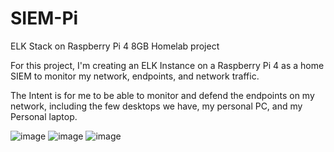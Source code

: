 # SIEM-Pi
ELK Stack on Raspberry Pi 4 8GB Homelab project



For this project, I'm creating an ELK Instance on a Raspberry Pi 4 as a home SIEM to monitor my network, endpoints, and network traffic. 

The Intent is for me to be able to monitor and defend the endpoints on my network, including the few desktops we have, my personal PC, and my Personal laptop. 

![image](https://github.com/bananagav/ELKPi/assets/117794258/1c82bed4-1c49-44de-b8d9-e5f11e01c62a) ![image](https://github.com/bananagav/ELKPi/assets/117794258/ff48e67f-f7e6-43b0-b4bb-440345fd7fa8) ![image](https://github.com/bananagav/ELKPi/assets/117794258/72e5fea1-1321-41bc-b37c-02ee9e68fd79)
















